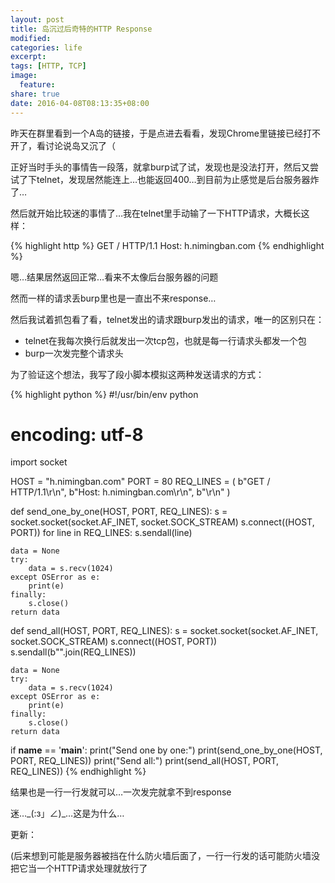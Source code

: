 ```yaml
---
layout: post
title: 岛沉过后奇特的HTTP Response
modified:
categories: life
excerpt:
tags: [HTTP, TCP]
image:
  feature:
share: true
date: 2016-04-08T08:13:35+08:00
---
```


昨天在群里看到一个A岛的链接，于是点进去看看，发现Chrome里链接已经打不开了，看讨论说岛又沉了（

正好当时手头的事情告一段落，就拿burp试了试，发现也是没法打开，然后又尝试了下telnet，发现居然能连上…也能返回400…到目前为止感觉是后台服务器炸了…

然后就开始比较迷的事情了…我在telnet里手动输了一下HTTP请求，大概长这样：

{% highlight http %}
GET / HTTP/1.1
Host: h.nimingban.com
{% endhighlight %}

嗯…结果居然返回正常…看来不太像后台服务器的问题

然而一样的请求丢burp里也是一直出不来response…

然后我试着抓包看了看，telnet发出的请求跟burp发出的请求，唯一的区别只在：

- telnet在我每次换行后就发出一次tcp包，也就是每一行请求头都发一个包
- burp一次发完整个请求头

为了验证这个想法，我写了段小脚本模拟这两种发送请求的方式：

{% highlight python %}
#!/usr/bin/env python
# encoding: utf-8

import socket

HOST = "h.nimingban.com"
PORT = 80
REQ_LINES = (
    b"GET / HTTP/1.1\r\n",
    b"Host: h.nimingban.com\r\n",
    b"\r\n"
)


def send_one_by_one(HOST, PORT, REQ_LINES):
    s = socket.socket(socket.AF_INET, socket.SOCK_STREAM)
    s.connect((HOST, PORT))
    for line in REQ_LINES:
        s.sendall(line)

    data = None
    try:
        data = s.recv(1024)
    except OSError as e:
        print(e)
    finally:
        s.close()
    return data


def send_all(HOST, PORT, REQ_LINES):
    s = socket.socket(socket.AF_INET, socket.SOCK_STREAM)
    s.connect((HOST, PORT))
    s.sendall(b"".join(REQ_LINES))

    data = None
    try:
        data = s.recv(1024)
    except OSError as e:
        print(e)
    finally:
        s.close()
    return data


if __name__ == '__main__':
    print("Send one by one:")
    print(send_one_by_one(HOST, PORT, REQ_LINES))
    print("Send all:")
    print(send_all(HOST, PORT, REQ_LINES))
{% endhighlight %}

结果也是一行一行发就可以…一次发完就拿不到response

迷…\_(:з」∠)\_…这是为什么…

更新：

(后来想到可能是服务器被挡在什么防火墙后面了，一行一行发的话可能防火墙没把它当一个HTTP请求处理就放行了
